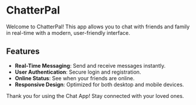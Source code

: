 # ChatterPal

Welcome to ChatterPal! This app allows you to chat with friends and family in real-time with a modern, user-friendly interface.

## Features

- **Real-Time Messaging**: Send and receive messages instantly.
- **User Authentication**: Secure login and registration.
- **Online Status**: See when your friends are online.
- **Responsive Design**: Optimized for both desktop and mobile devices.


Thank you for using the Chat App! Stay connected with your loved ones.
